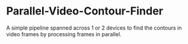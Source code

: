 # Parallel-Video-Contour-Finder
A simple pipeline spanned across 1 or 2 devices to find the contours in video frames by processing frames in parallel.
